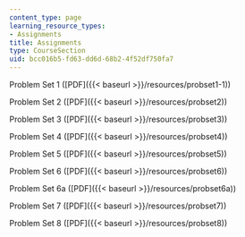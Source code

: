 ```yaml
---
content_type: page
learning_resource_types:
- Assignments
title: Assignments
type: CourseSection
uid: bcc016b5-fd63-dd6d-68b2-4f52df750fa7
---
```


Problem Set 1 ([PDF]({{< baseurl >}}/resources/probset1-1))

Problem Set 2 ([PDF]({{< baseurl >}}/resources/probset2))

Problem Set 3 ([PDF]({{< baseurl >}}/resources/probset3))

Problem Set 4 ([PDF]({{< baseurl >}}/resources/probset4))

Problem Set 5 ([PDF]({{< baseurl >}}/resources/probset5))

Problem Set 6 ([PDF]({{< baseurl >}}/resources/probset6))

Problem Set 6a ([PDF]({{< baseurl >}}/resources/probset6a))

Problem Set 7 ([PDF]({{< baseurl >}}/resources/probset7))

Problem Set 8 ([PDF]({{< baseurl >}}/resources/probset8))